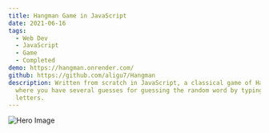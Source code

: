 ```yaml
---
title: Hangman Game in JavaScript
date: 2021-06-16
tags:
  - Web Dev
  - JavaScript
  - Game
  - Completed
demo: https://hangman.onrender.com/
github: https://github.com/aligu7/Hangman
description: Written from scratch in JavaScript, a classical game of Hangman
  where you have several guesses for guessing the random word by typing in
  letters.
---
```


![Hero Image](/images/projects/hangman-javascript/homepage.png)
